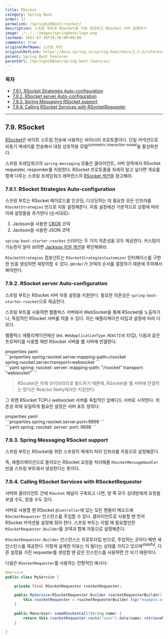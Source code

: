 ```yaml
---
title: RSocket
category: Spring Boot
order: 17
permalink: /Spring%20Boot/rsocket/
description: 스프링 부트로 RSocket을 자동 설정하고 RSocket 서버 실행하기
image: ./../../images/springboot/logo.png
lastmod: 2021-07-26T18:30:00+09:00
comments: true
originalRefName: 스프링 부트
originalRefLink: https://docs.spring.io/spring-boot/docs/2.5.2/reference/htmlsingle/#features.rsocket
parent: Spring Boot Features
parentUrl: /Spring%20Boot/spring-boot-features/
---
```

<script>defaultLanguages = ['properties']</script>

### 목차

- [7.9.1. RSocket Strategies Auto-configuration](#791-rsocket-strategies-auto-configuration)
- [7.9.2. RSocket server Auto-configuration](#792-rsocket-server-auto-configuration)
- [7.9.3. Spring Messaging RSocket support](#793-spring-messaging-rsocket-support)
- [7.9.4. Calling RSocket Services with RSocketRequester](#794-calling-rsocket-services-with-rsocketrequester)

---

## 7.9. RSocket

[RSocket](https://rsocket.io/)은 바이트 스트림 전송에 사용하는 바이너리 프로토콜이다. 단일 커넥션으로 비동기 메세지를 전송해서 대칭 상호작용 모델<sup>symmetric interaction model</sup>을 활성화한다.

스프링 프레임워크의 `spring-messaging` 모듈은 클라이언트, 서버 양측에서 RSocket requester, responder를 지원한다. RSocket 프로토콜을 자세히 알고 싶다면 개요를 함께 다루는 스프링 프레임워크 레퍼런스의 [RSocket 섹션](../../Reactive%20Spring/rsocket/#513-spring-support)을 참고해라.

### 7.9.1. RSocket Strategies Auto-configuration

스프링 부트는 RSocket 페이로드를 인코딩, 디코딩하는 데 필요한 모든 인프라를 `RSocketStrategies` 빈으로 자동 설정해준다. 자동 설정에선 기본적으로 상황에 따라 아래 설정들을 추가한다 (순서대로):

1. Jackson을 사용한 [CBOR](https://cbor.io/) 코덱
2. Jackson을 사용한 JSON 코덱

`spring-boot-starter-rsocket` 스타터는 두 가지 의존성을 모두 제공한다. 커스텀이 가능한지 알아 보려면 [Jackson 지원 섹션](../json#761-jackson)을 확인해봐라.

`RSocketStrategies` 컴포넌트는 `RSocketStrategiesCustomizer` 인터페이스를 구현한 빈을 생성하면 재정의할 수 있다. `@Order`가 코덱의 순서를 결정하기 때문에 주의해서 봐야한다.

### 7.9.2. RSocket server Auto-configuration

스프링 부트는 RSocket 서버 자동 설정을 지원한다. 필요한 의존성은 `spring-boot-starter-rsocket`으로 제공한다.

스프링 부트를 사용하면 웹플럭스 서버에서 WebSocket을 통해 RSocket을 노출하거나, 독립적인 RSocket 서버를 띄울 수 있다. 이는 애플리케이션 타입과 설정에 따라 다르다.

웹플럭스 애플리케이션에선 (ex. `WebApplicationType.REACTIVE` 타입), 다음과 같은 프로퍼티를 사용할 때만 RSocket 서버를 웹 서버에 연결한다.

<div class="switch-language-wrapper properties yaml">
<span class="switch-language properties">properties</span>
<span class="switch-language yaml">yaml</span>
</div>
<div class="language-only-for-properties properties yaml"></div>
```properties
spring.rsocket.server.mapping-path=/rsocket
spring.rsocket.server.transport=websocket
```
<div class="language-only-for-yaml properties yaml"></div>
```yaml
spring:
  rsocket:
    server:
      mapping-path: "/rsocket"
      transport: "websocket"
```

> RSocket은 자체 라이브러리로 빌드하기 때문에, RSocket을 웹 서버에 연결하는 방식은 Reactor Netty에서만 지원한다.

그 외엔 RSocket TCP나 websocket 서버를 독립적인 임베디드 서버로 시작한다. 의존성 외에 유일하게 필요한 설정은 서버 포트 정의다:

<div class="switch-language-wrapper properties yaml">
<span class="switch-language properties">properties</span>
<span class="switch-language yaml">yaml</span>
</div>
<div class="language-only-for-properties properties yaml"></div>
```properties
spring.rsocket.server.port=9898
```
<div class="language-only-for-yaml properties yaml"></div>
```yaml
spring:
  rsocket:
    server:
      port: 9898
```

### 7.9.3. Spring Messaging RSocket support

스프링 부트는 RSocket을 위한 스프링의 메세지 처리 인프라를 자동으로 설정해준다.

즉, 애플리케이션으로 들어오는 RSocket 요청을 처리해줄 `RSocketMessageHandler` 빈을 스프링 부트에서 생성한다는 뜻이다.

### 7.9.4. Calling RSocket Services with RSocketRequester

서버와 클라이언트 간에 `RSocket` 채널이 구축되고 나면, 양 쪽 모두 상대방에게 요청을 보낼 수도, 받을 수도 있다.

서버로 사용할 땐 RSocket `@Controller`에 있는 모든 핸들러 메소드에 `RSocketRequester` 인스턴스를 주입할 수 있다. 클라이언트로 사용할 땐 먼저 RSocket 커넥션을 설정해 줘야 한다. 스프링 부트는 이럴 때 필요할만한 `RSocketRequester.Builder`를 코덱과 함께 자동으로 설정해준다.

`RSocketRequester.Builder` 인스턴스는 프로토타입 빈으로, 주입하는 곳마다 매번 새 인스턴스를 제공한다. 이렇게 설계한 이유는 이 빌더는 상태를 가지고 있으며<sup>stateful</sup>, 다른 설정을 가진 requester를 생성할 땐 같은 인스턴스를 사용하면 안 되기 때문이다.

다음은 `RSocketRequester`를 사용하는 전형적인 예시다:

```java
@Service
public class MyService {

    private final RSocketRequester rsocketRequester;

    public MyService(RSocketRequester.Builder rsocketRequesterBuilder) {
        this.rsocketRequester = rsocketRequesterBuilder.tcp("example.org", 9898);
    }

    public Mono<User> someRSocketCall(String name) {
        return this.rsocketRequester.route("user").data(name).retrieveMono(User.class);
    }

}
```